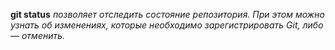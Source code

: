 **git status** *позволяет отследить состояние репозитория. При этом можно узнать об изменениях, которые необходимо зарегистрировать Git, либо — отменить.*